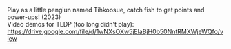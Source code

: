 Play as a little pengiun named Tihkoosue, catch fish to get points and power-ups! (2023) <br>
Video demos for TLDP (too long didn't play): https://drive.google.com/file/d/1wNXsOXw5jElaBjH0b50NntRMXWjeWQfo/view 

